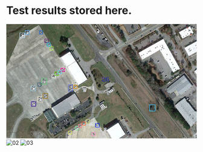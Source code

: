 # Test results stored here.
![01](tools/inference_result/0_fpn.jpg) 
![02](tools/inference_result1_fpn.jpg) 
![03](tools/inference_result2_fpn.jpg) 